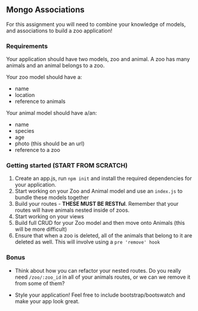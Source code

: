 ## Mongo Associations 

For this assignment you will need to combine your knowledge of models, and associations to build a zoo application! 

### Requirements

Your application should have two models, zoo and animal. A zoo has many animals and an animal belongs to a zoo. 

Your zoo model should have a:

- name
- location
- reference to animals

Your animal model should have a/an:

- name 
- species 
- age
- photo (this should be an url)
- reference to a zoo

### Getting started (**START FROM SCRATCH**)

1. Create an app.js, run `npm init` and install the required dependencies for your application.
2. Start working on your Zoo and Animal model and use an `index.js` to bundle these models together
3. Build your routes - **THESE MUST BE RESTful**. Remember that your routes will have animals nested inside of zoos.
4. Start working on your views
5. Build full CRUD for your Zoo model and then move onto Animals (this will be more difficult)
6. Ensure that when a zoo is deleted, all of the animals that belong to it are deleted as well. This will involve using a `pre 'remove' hook`

### Bonus

- Think about how you can refactor your nested routes. Do you really need `/zoo/:zoo_id` in all of your animals routes, or we can we remove it from some of them? 

- Style your application! Feel free to include bootstrap/bootswatch and make your app look great.